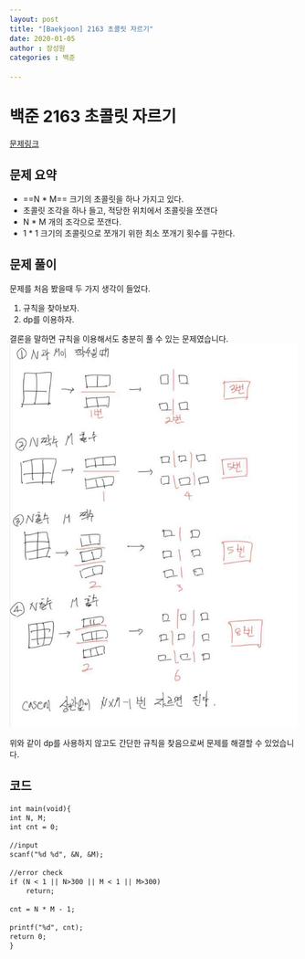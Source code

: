 ```yaml
---
layout: post
title: "[Baekjoon] 2163 초콜릿 자르기"
date: 2020-01-05
author : 장성원
categories : 백준

---
```


# 백준 2163 초콜릿 자르기
[문제링크](https://www.acmicpc.net/problem/2163)

## 문제 요약
- ==N * M== 크기의 초콜릿을 하나 가지고 있다.
- 초콜릿 조각을 하나 들고, 적당한 위치에서 초콜릿을 쪼갠다
- N * M 개의 조각으로 쪼갠다.
- 1 * 1  크기의 초콜릿으로 쪼개기 위한  최소 쪼개기 횟수를 구한다.

## 문제 풀이
문제를 처음 봤을때 두 가지 생각이 들었다.
1. 규칙을 찾아보자.
2. dp를 이용하자.

결론을 말하면 규칙을 이용해서도 충분히 풀 수 있는 문제였습니다.
![백준_2163 문제풀이](/assets/image/baekjoon_2163.jpg)

위와 같이 dp를 사용하지 않고도 간단한 규칙을 찾음으로써 문제를 해결할 수 있었습니다.

## 코드
	int main(void){
	int N, M;
	int cnt = 0;

	//input
	scanf("%d %d", &N, &M);

	//error check
	if (N < 1 || N>300 || M < 1 || M>300)
		return;

	cnt = N * M - 1;

	printf("%d", cnt);
	return 0;
	}